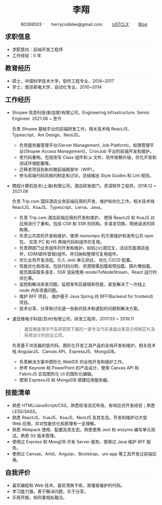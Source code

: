  <center>
     <h1>李翔</h1>
     <div>
         <span>
             <img src="../assets/phone-solid.svg" width="16px" style="vertical-align:middle">
             <span style="vertical-align:middle">80399503</span>
         </span>
         ·
         <span>
             <img src="../assets/envelope-solid.svg" width="16px" style="vertical-align:middle">
             <span style="vertical-align:middle">herrycodelee@gmail.com</span>
         </span>
         ·
         <span>
             <img src="../assets/github-brands.svg" width="16px" style="vertical-align:middle">
             <a href="https://github.com/USTCLX" style="vertical-align:middle">USTCLX</a>
         </span>
         ·
         <span>
             <img src="../assets/rss-solid.svg" width="16px" style="vertical-align:middle">
             <a href="https://ustclx.github.io/" style="vertical-align:middle">Blog</a>
         </span>
     </div>
 </center>

<h2 style="margin:16px 0 0 0;padding-bottom:3px;border-bottom:1px solid rgb(238, 238, 238)">
    <!-- <img src="assets/info-circle-solid.svg"  width="26px" style="vertical-align:middle"> -->
    <span style="vertical-align:middle">求职信息</span>
</h2>

- 求职意向：前端开发工程师
- 工作经验：5 年

<h2 style="margin:16px 0 0 0;padding-bottom:3px;border-bottom:1px solid rgb(238, 238, 238)">
    <span style="vertical-align:middle">教育经历</span>
</h2>

- 硕士，中国科学技术大学，软件工程专业，2014~2017
- 学士，南京邮电大学，自动化专业，2010~2014

<h2 style="margin:16px 0 0 0;padding-bottom:3px;border-bottom:1px solid rgb(238, 238, 238)">
    <span style="vertical-align:middle">工作经历</span>
</h2>

- Shopee 信息科技(新加坡)有限公司，Engineering Infrastructure. Senior Engineer. 2021.08 ~ 至今

  负责 Shopee 基础平台的前端研发工作。相关技术栈 ReactJS、Typescript、Ant Design、NestJS。

  - 负责服务器管理平台(Server Management, Job Platform)，权限管理平台(Shopee Access Management)，CronJob 平台的前端开发和维护。
  - 老代码重构。包括改写 Class 组件和 js 文件，软件依赖升级，优化开发和测试环境配置等。
  - 迁移老项目到新的微前端框架中（WIP）。
  - 参与前端代码风格的制定和讨论，总结输出 Style Guides 和 Lint 规则。

- 携程计算机技术(上海)有限公司，酒店研发部门，资深软件工程师，2018.12 ~ 2021.08

  负责 Trip.com 国际酒店业务前端应用的开发、维护和优化工作。相关技术栈 ReactJS、KoaJS、Typescript、Lerna、Java。

  - 负责 Trip.com 酒店前端应用的开发和维护。 使用 ReactJS 和 KoaJS 对应用进行了重构，包括 CSR 和 SSR 的同构，多语言切换，网络请求的同构等。
  - 负责公共库的开发和维护。使用 monorepo 的方案维护和发布公共 npm 包， 实现 PC 和 H5 两端代码和组件的复用。
  - 负责跨部门业务组件的开发和维护。如机(火)酒交叉，活动页面酒店组件，EDM(邮件营销)组件。并归纳和整理可复用组件。
  - 优化业务开发流程。引入 Jest 单元测试， 优化 CI/CD 配置。
  - 性能优化和改进。包括代码分割、资源按需加载和预加载、图片懒加载、按页面获取多语言、SSR 渲染使用 renderToNodeStream、React 运行时优化等。
  - 监控和解决突发问题。监控发布后报错和性能，紧急解决了一次线上 node 内存泄漏问题。
  - 维护 BFF 项目。 维护基于 Java Spring 的 BFF(Backend for frontend) 项目。
  - 技术分享。分享和讨论遇一些新的技术和遇到的问题和解决方案。

- 速显微电子科技(苏州)有限公司，研发工程师，2017.03 ~ 2018.11

  > 速显微是清华汽车研究院下属的一家专注汽车液晶仪表显示控制芯片及系统设计的创业公司。

  负责基于浏览器的低代码、图形化开发工具产品的全栈开发和维护。相关技术栈 AngularJS、Canvas API、ExpressJS、MongoDB。

  - 负责解决方案中图形化 WebIDE 的全栈开发和维护工作。
  - 参考 Keynote 和 PowerPoint 的产品设计，使用 Canvas API 和 FabricJS 实现图形化 UI 的图形化编辑。
  - 使用 ExpressJS 和 MongoDB 搭建应用服务器。

<h2 style="margin:16px 0 0 0;padding-bottom:3px;border-bottom:1px solid rgb(238, 238, 238)">
    <span style="vertical-align:middle">技能清单</span>
</h2>

- 熟悉 HTML/JavaScript/CSS。熟悉标准流式布局，有响应式开发经验；熟悉 LESS/SASS。
- 熟悉 ReactJS、VueJS、KoaJS、NestJS 及其生态。开发和维护过大型 Web 应用，并对性能优化和原理有一定理解。
- 熟悉 Webpack 使用、配置及其生态。熟悉使用 Jest 和 enzyme 编写单元测试。熟悉 Git 版本管理。
- 使用过 Express 和 MongDB 开发 Server 服务。使用过 Java 维护 BFF 服务。
- 使用过 Canvas、Antd、Angular、Bootstrap、uni-app 等工具开发过前端应用。

<h2 style="margin:16px 0 0 0;padding-bottom:3px;border-bottom:1px solid rgb(238, 238, 238)">
    <span style="vertical-align:middle">自我评价</span>
</h2>

- 喜欢编程和 Web 技术。喜欢清爽干练，易懂易维护的代码。
- 学习能力强，善于解决问题，乐于分享。
- 乐观开朗，和同事相处融洽。

